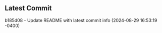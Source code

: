 
## Latest Commit
b185d08 - Update README with latest commit info (2024-08-29 16:53:19 -0400) <Yunxi-Zhou>
